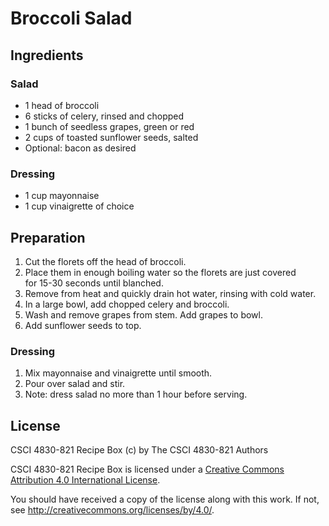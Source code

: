 # Broccoli Salad

## Ingredients

### Salad

*   1 head of broccoli
*   6 sticks of celery, rinsed and chopped
*   1 bunch of seedless grapes, green or red
*   2 cups of toasted sunflower seeds, salted
*   Optional: bacon as desired

### Dressing

*   1 cup mayonnaise
*   1 cup vinaigrette of choice

## Preparation

1.  Cut the florets off the head of broccoli.
2.  Place them in enough boiling water so the florets are just covered  
    for 15-30 seconds until blanched. 
3.  Remove from heat and quickly drain hot water, rinsing with cold water. 
4.  In a large bowl, add chopped celery and broccoli. 
5.  Wash and remove grapes from stem. Add grapes to bowl.
6.  Add sunflower seeds to top.

### Dressing

1.  Mix mayonnaise and vinaigrette until smooth. 
2.  Pour over salad and stir.
3.  Note: dress salad no more than 1 hour before serving.  

## License

CSCI 4830-821 Recipe Box (c) by The CSCI 4830-821 Authors

CSCI 4830-821 Recipe Box is licensed under a [Creative Commons Attribution 4.0
International License](http://creativecommons.org/licenses/by/4.0/).

You should have received a copy of the license along with this
work.  If not, see <http://creativecommons.org/licenses/by/4.0/>.
